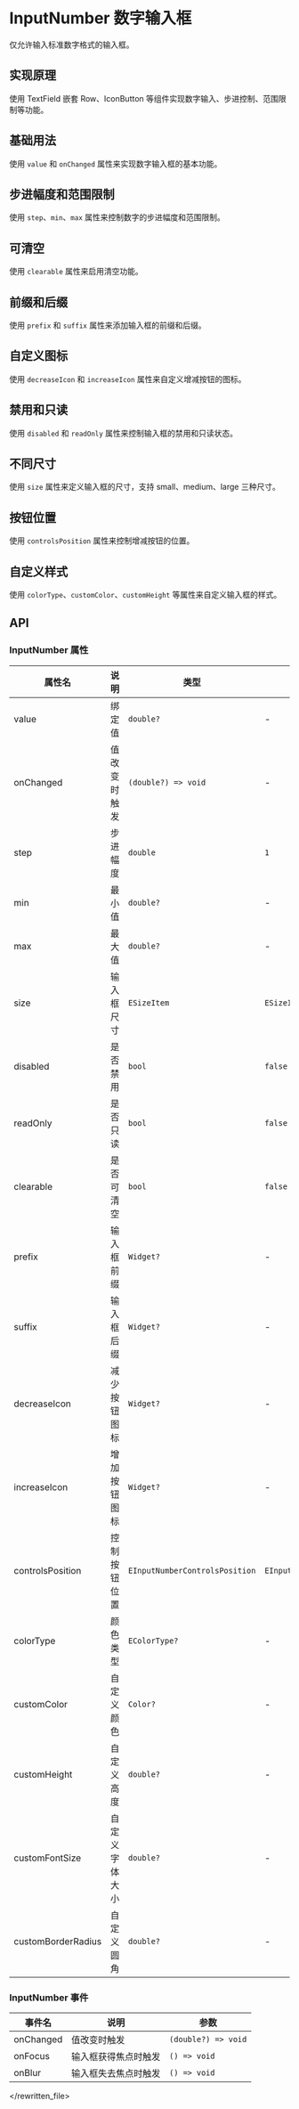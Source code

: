 # InputNumber 数字输入框

仅允许输入标准数字格式的输入框。

## 实现原理

使用 TextField 嵌套 Row、IconButton 等组件实现数字输入、步进控制、范围限制等功能。

## 基础用法

使用 `value` 和 `onChanged` 属性来实现数字输入框的基本功能。

<CodeView
  codeUrl="inputNumber/input_number_basic.dart"
  reviewUrl="inputNumber/basic"
  height="300px"
/>

## 步进幅度和范围限制

使用 `step`、`min`、`max` 属性来控制数字的步进幅度和范围限制。

<CodeView
  codeUrl="inputNumber/input_number_controls.dart"
  reviewUrl="inputNumber/controls"
  height="300px"
/>

## 可清空

使用 `clearable` 属性来启用清空功能。

<CodeView
  codeUrl="inputNumber/input_number_clearable.dart"
  reviewUrl="inputNumber/clearable"
  height="300px"
/>

## 前缀和后缀

使用 `prefix` 和 `suffix` 属性来添加输入框的前缀和后缀。

<CodeView
  codeUrl="inputNumber/input_number_prefix_suffix.dart"
  reviewUrl="inputNumber/prefix-suffix"
  height="300px"
/>

## 自定义图标

使用 `decreaseIcon` 和 `increaseIcon` 属性来自定义增减按钮的图标。

<CodeView
  codeUrl="inputNumber/input_number_custom_icons.dart"
  reviewUrl="inputNumber/custom-icons"
  height="300px"
/>

## 禁用和只读

使用 `disabled` 和 `readOnly` 属性来控制输入框的禁用和只读状态。

<CodeView
  codeUrl="inputNumber/input_number_disabled.dart"
  reviewUrl="inputNumber/disabled"
  height="300px"
/>

## 不同尺寸

使用 `size` 属性来定义输入框的尺寸，支持 small、medium、large 三种尺寸。

<CodeView
  codeUrl="inputNumber/input_number_size.dart"
  reviewUrl="inputNumber/size"
  height="300px"
/>

## 按钮位置

使用 `controlsPosition` 属性来控制增减按钮的位置。

<CodeView
  codeUrl="inputNumber/input_number_position.dart"
  reviewUrl="inputNumber/position"
  height="300px"
/>

## 自定义样式

使用 `colorType`、`customColor`、`customHeight` 等属性来自定义输入框的样式。

<CodeView
  codeUrl="inputNumber/input_number_style.dart"
  reviewUrl="inputNumber/style"
  height="300px"
/>

## API

### InputNumber 属性

| 属性名             | 说明           | 类型                           | 默认值                               |
| ------------------ | -------------- | ------------------------------ | ------------------------------------ |
| value              | 绑定值         | `double?`                      | -                                    |
| onChanged          | 值改变时触发   | `(double?) => void`            | -                                    |
| step               | 步进幅度       | `double`                       | `1`                                  |
| min                | 最小值         | `double?`                      | -                                    |
| max                | 最大值         | `double?`                      | -                                    |
| size               | 输入框尺寸     | `ESizeItem`                    | `ESizeItem.medium`                   |
| disabled           | 是否禁用       | `bool`                         | `false`                              |
| readOnly           | 是否只读       | `bool`                         | `false`                              |
| clearable          | 是否可清空     | `bool`                         | `false`                              |
| prefix             | 输入框前缀     | `Widget?`                      | -                                    |
| suffix             | 输入框后缀     | `Widget?`                      | -                                    |
| decreaseIcon       | 减少按钮图标   | `Widget?`                      | -                                    |
| increaseIcon       | 增加按钮图标   | `Widget?`                      | -                                    |
| controlsPosition   | 控制按钮位置   | `EInputNumberControlsPosition` | `EInputNumberControlsPosition.right` |
| colorType          | 颜色类型       | `EColorType?`                  | -                                    |
| customColor        | 自定义颜色     | `Color?`                       | -                                    |
| customHeight       | 自定义高度     | `double?`                      | -                                    |
| customFontSize     | 自定义字体大小 | `double?`                      | -                                    |
| customBorderRadius | 自定义圆角     | `double?`                      | -                                    |

### InputNumber 事件

| 事件名    | 说明                 | 参数                |
| --------- | -------------------- | ------------------- |
| onChanged | 值改变时触发         | `(double?) => void` |
| onFocus   | 输入框获得焦点时触发 | `() => void`        |
| onBlur    | 输入框失去焦点时触发 | `() => void`        |

</rewritten_file>
